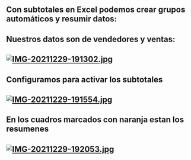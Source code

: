 
## Con subtotales en Excel podemos crear grupos automáticos y resumir datos:
## Nuestros datos son de vendedores y ventas:
## [![IMG-20211229-191302.jpg](https://i.postimg.cc/YSR1PQh7/IMG-20211229-191302.jpg)](https://postimg.cc/R336667p)

## Configuramos para activar los subtotales
## [![IMG-20211229-191554.jpg](https://i.postimg.cc/BngNKj2j/IMG-20211229-191554.jpg)](https://postimg.cc/188px5CS)

## En los cuadros marcados con naranja estan los resumenes
## [![IMG-20211229-192053.jpg](https://i.postimg.cc/3wfs2S20/IMG-20211229-192053.jpg)](https://postimg.cc/p98cHBGP)

##
## 
